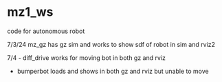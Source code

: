 # mz1_ws
code for autonomous robot

7/3/24
mz_gz has gz sim and works to show sdf of robot in sim and rviz2

7/4 - diff_drive works for moving bot in both gz and rviz
- bumperbot loads and shows in both gz and rviz but unable to move 

